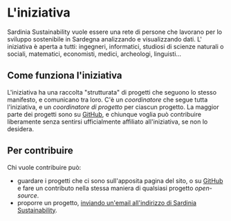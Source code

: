 L'iniziativa
============

Sardinia Sustainability vuole essere una rete di persone che lavorano per lo
sviluppo sostenibile in Sardegna analizzando e visualizzando dati. L' iniziativa
è aperta a tutti: ingegneri, informatici, studiosi di scienze naturali o
sociali, matematici, economisti, medici, archeologi, linguisti...

Come funziona l'iniziativa
--------------------------

L'iniziativa ha una raccolta "strutturata" di progetti che seguono lo stesso
manifesto, e comunicano tra loro. C'è un *coordinatore* che segue tutta
l'iniziativa, e un *coordinatore di progetto* per ciascun progetto. La maggior
parte dei progetti sono su [GitHub](https://github.com/sardiniasustainability),
e chiunque voglia può contribuire liberamente senza sentirsi ufficialmente
affiliato all'iniziativa, se non lo desidera.

Per contribuire
---------------

Chi vuole contribuire può:
* guardare i progetti che ci sono sull'apposita pagina del sito, o su
  [GitHub](https://github.com/sardiniasustainability) e fare un contributo nella
  stessa maniera di qualsiasi progetto *open-source*.
* proporre un progetto, [inviando un'email all'indirizzo di Sardinia
  Sustainability](mailto:sardiniasustainability@mail.com).